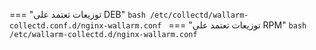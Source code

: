 === "توزيعات تعتمد على DEB"
    ```bash
    /etc/collectd/wallarm-collectd.conf.d/nginx-wallarm.conf
    ```
=== "توزيعات تعتمد على RPM"
    ```bash
    /etc/wallarm-collectd.d/nginx-wallarm.conf
    ```